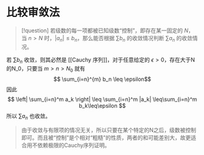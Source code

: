# 比较审敛法

>[!question]
>若级数的每一项都被已知级数“控制”，即存在某一固定的 $N$，当 $n>N$ 时，$|a_n|\leq b_n$，那么能否根据 $\sum b_n$ 的收敛情况判断 $\sum a_n$ 的收敛情况。

若 $\sum b_n$ 收敛，则其必然是 [[Cauchy 序列]]，对于任意给定的 $\epsilon>0$，存在大于N的N_0，只要当 $m>n>N_0$ 就有
$$ \sum_{i=n}^{m} b_n \leq \epsilon$$
因此
$$ \left| \sum_{i=n}^m a_k \right| \leq \sum_{i=n}^m |a_k| \leq\sum_{i=n}^m b_k\leq\epsilon $$
所以 $\sum a_n$ 也收敛。

> 由于收敛与有限项的情况无关，所以只要在某个特定的N之后，级数被控制即可。而且被“控制”是个相对“粗糙”的性质，两者的和可能差别大，故更适合用不依赖极限的Cauchy序列证明。

